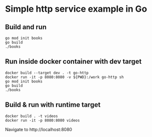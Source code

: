 # Simple http service example in Go

## Build and run

```shell
go mod init books
go build
./books
```

## Run inside docker container with dev target

```shell
docker build --target dev . -t go-http
docker run -it -p 8080:8080 -v ${PWD}:/work go-http sh
go mod init books
go build
./books
```

## Build & run with runtime target

```shell
docker build . -t videos
docker run -it -p 8080:8080 videos
```

Navigate to http://localhost:8080